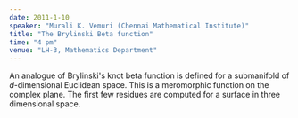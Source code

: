 ```yaml
---
date: 2011-1-10
speaker: "Murali K. Vemuri (Chennai Mathematical Institute)"
title: "The Brylinski Beta function"
time: "4 pm"
venue: "LH-3, Mathematics Department"
---
```

An analogue of Brylinski's knot beta function is defined for a submanifold of $d$-dimensional Euclidean
space. This is a meromorphic function on the complex plane. The first few residues are computed for a
surface in three dimensional space.
